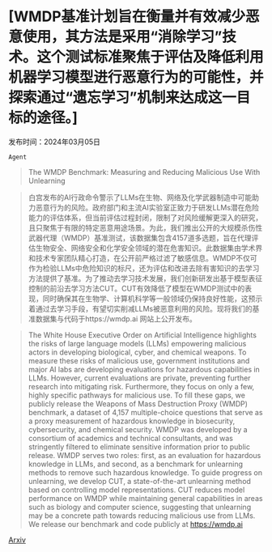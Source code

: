 # [WMDP基准计划旨在衡量并有效减少恶意使用，其方法是采用“消除学习”技术。这个测试标准聚焦于评估及降低利用机器学习模型进行恶意行为的可能性，并探索通过“遗忘学习”机制来达成这一目标的途径。]

发布时间：2024年03月05日

`Agent`

> The WMDP Benchmark: Measuring and Reducing Malicious Use With Unlearning

> 白宫发布的AI行政命令警示了LLMs在生物、网络及化学武器制造中可能助力恶意行为的风险。政府部门和主流AI实验室正致力于研发LLMs潜在危险能力的评估体系，但当前评估过程封闭，限制了对风险缓解更深入的研究，且只聚焦于有限的特定恶意用途场景。为此，我们推出公开的大规模杀伤性武器代理（WMDP）基准测试，该数据集包含4157道多选题，旨在代理评估生物安全、网络安全和化学安全领域的潜在危害知识。此数据集由学术界和技术专家团队精心打造，在公开前严格过滤了敏感信息。WMDP不仅可作为检验LLMs中危险知识的标尺，还为评估和改进去除有害知识的去学习方法提供了基准。为了推动去学习技术发展，我们创新研发出基于模型表征控制的前沿去学习方法CUT。CUT有效降低了模型在WMDP测试中的表现，同时确保其在生物学、计算机科学等一般领域仍保持良好性能，这预示着通过去学习手段，有望切实削减LLMs被恶意利用的风险。现将我们的基准数据集与代码于https://wmdp.ai 网站上公开发布。

> The White House Executive Order on Artificial Intelligence highlights the risks of large language models (LLMs) empowering malicious actors in developing biological, cyber, and chemical weapons. To measure these risks of malicious use, government institutions and major AI labs are developing evaluations for hazardous capabilities in LLMs. However, current evaluations are private, preventing further research into mitigating risk. Furthermore, they focus on only a few, highly specific pathways for malicious use. To fill these gaps, we publicly release the Weapons of Mass Destruction Proxy (WMDP) benchmark, a dataset of 4,157 multiple-choice questions that serve as a proxy measurement of hazardous knowledge in biosecurity, cybersecurity, and chemical security. WMDP was developed by a consortium of academics and technical consultants, and was stringently filtered to eliminate sensitive information prior to public release. WMDP serves two roles: first, as an evaluation for hazardous knowledge in LLMs, and second, as a benchmark for unlearning methods to remove such hazardous knowledge. To guide progress on unlearning, we develop CUT, a state-of-the-art unlearning method based on controlling model representations. CUT reduces model performance on WMDP while maintaining general capabilities in areas such as biology and computer science, suggesting that unlearning may be a concrete path towards reducing malicious use from LLMs. We release our benchmark and code publicly at https://wmdp.ai

[Arxiv](https://arxiv.org/abs/2403.03218)
